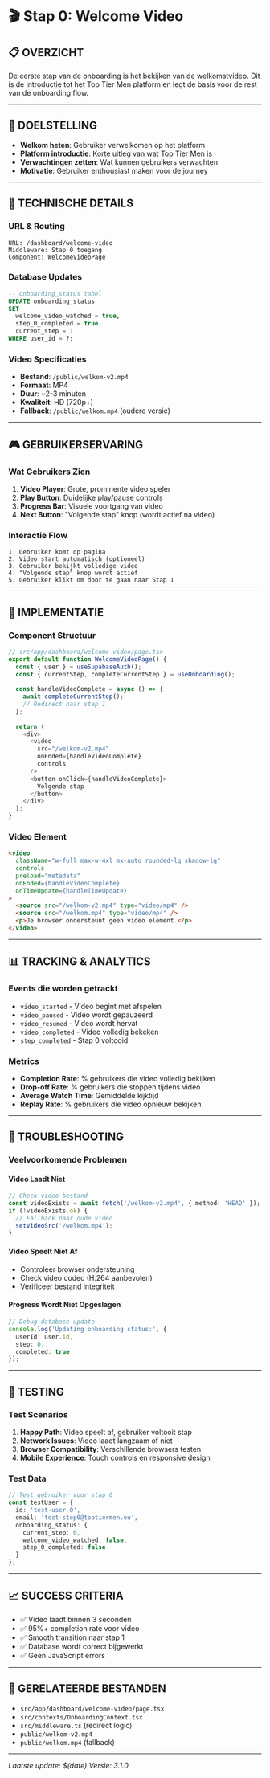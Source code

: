 # 🎬 Stap 0: Welcome Video

## 📋 **OVERZICHT**

De eerste stap van de onboarding is het bekijken van de welkomstvideo. Dit is de introductie tot het Top Tier Men platform en legt de basis voor de rest van de onboarding flow.

---

## **🎯 DOELSTELLING**

- **Welkom heten**: Gebruiker verwelkomen op het platform
- **Platform introductie**: Korte uitleg van wat Top Tier Men is
- **Verwachtingen zetten**: Wat kunnen gebruikers verwachten
- **Motivatie**: Gebruiker enthousiast maken voor de journey

---

## **📍 TECHNISCHE DETAILS**

### **URL & Routing**
```
URL: /dashboard/welcome-video
Middleware: Stap 0 toegang
Component: WelcomeVideoPage
```

### **Database Updates**
```sql
-- onboarding_status tabel
UPDATE onboarding_status 
SET 
  welcome_video_watched = true,
  step_0_completed = true,
  current_step = 1
WHERE user_id = ?;
```

### **Video Specificaties**
- **Bestand**: `/public/welkom-v2.mp4`
- **Formaat**: MP4
- **Duur**: ~2-3 minuten
- **Kwaliteit**: HD (720p+)
- **Fallback**: `/public/welkom.mp4` (oudere versie)

---

## **🎮 GEBRUIKERSERVARING**

### **Wat Gebruikers Zien**
1. **Video Player**: Grote, prominente video speler
2. **Play Button**: Duidelijke play/pause controls
3. **Progress Bar**: Visuele voortgang van video
4. **Next Button**: "Volgende stap" knop (wordt actief na video)

### **Interactie Flow**
```
1. Gebruiker komt op pagina
2. Video start automatisch (optioneel)
3. Gebruiker bekijkt volledige video
4. "Volgende stap" knop wordt actief
5. Gebruiker klikt om door te gaan naar Stap 1
```

---

## **🔧 IMPLEMENTATIE**

### **Component Structuur**
```typescript
// src/app/dashboard/welcome-video/page.tsx
export default function WelcomeVideoPage() {
  const { user } = useSupabaseAuth();
  const { currentStep, completeCurrentStep } = useOnboarding();
  
  const handleVideoComplete = async () => {
    await completeCurrentStep();
    // Redirect naar stap 1
  };
  
  return (
    <div>
      <video 
        src="/welkom-v2.mp4"
        onEnded={handleVideoComplete}
        controls
      />
      <button onClick={handleVideoComplete}>
        Volgende stap
      </button>
    </div>
  );
}
```

### **Video Element**
```html
<video 
  className="w-full max-w-4xl mx-auto rounded-lg shadow-lg"
  controls
  preload="metadata"
  onEnded={handleVideoComplete}
  onTimeUpdate={handleTimeUpdate}
>
  <source src="/welkom-v2.mp4" type="video/mp4" />
  <source src="/welkom.mp4" type="video/mp4" />
  <p>Je browser ondersteunt geen video element.</p>
</video>
```

---

## **📊 TRACKING & ANALYTICS**

### **Events die worden getrackt**
- `video_started` - Video begint met afspelen
- `video_paused` - Video wordt gepauzeerd
- `video_resumed` - Video wordt hervat
- `video_completed` - Video volledig bekeken
- `step_completed` - Stap 0 voltooid

### **Metrics**
- **Completion Rate**: % gebruikers die video volledig bekijken
- **Drop-off Rate**: % gebruikers die stoppen tijdens video
- **Average Watch Time**: Gemiddelde kijktijd
- **Replay Rate**: % gebruikers die video opnieuw bekijken

---

## **🚨 TROUBLESHOOTING**

### **Veelvoorkomende Problemen**

#### **Video Laadt Niet**
```typescript
// Check video bestand
const videoExists = await fetch('/welkom-v2.mp4', { method: 'HEAD' });
if (!videoExists.ok) {
  // Fallback naar oude video
  setVideoSrc('/welkom.mp4');
}
```

#### **Video Speelt Niet Af**
- Controleer browser ondersteuning
- Check video codec (H.264 aanbevolen)
- Verificeer bestand integriteit

#### **Progress Wordt Niet Opgeslagen**
```typescript
// Debug database update
console.log('Updating onboarding status:', {
  userId: user.id,
  step: 0,
  completed: true
});
```

---

## **🧪 TESTING**

### **Test Scenarios**
1. **Happy Path**: Video speelt af, gebruiker voltooit stap
2. **Network Issues**: Video laadt langzaam of niet
3. **Browser Compatibility**: Verschillende browsers testen
4. **Mobile Experience**: Touch controls en responsive design

### **Test Data**
```typescript
// Test gebruiker voor stap 0
const testUser = {
  id: 'test-user-0',
  email: 'test-step0@toptiermen.eu',
  onboarding_status: {
    current_step: 0,
    welcome_video_watched: false,
    step_0_completed: false
  }
};
```

---

## **📈 SUCCESS CRITERIA**

- ✅ Video laadt binnen 3 seconden
- ✅ 95%+ completion rate voor video
- ✅ Smooth transition naar stap 1
- ✅ Database wordt correct bijgewerkt
- ✅ Geen JavaScript errors

---

## **🔗 GERELATEERDE BESTANDEN**

- `src/app/dashboard/welcome-video/page.tsx`
- `src/contexts/OnboardingContext.tsx`
- `src/middleware.ts` (redirect logic)
- `public/welkom-v2.mp4`
- `public/welkom.mp4` (fallback)

---

*Laatste update: $(date)*
*Versie: 3.1.0*
